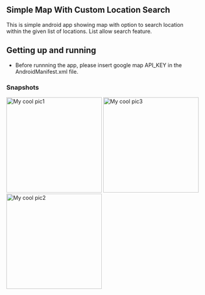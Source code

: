 ## Simple Map With Custom Location Search
This is simple android app showing map with option to search location within the given list of locations.  List allow search feature. 

## Getting up and running
* Before runnning the app, please insert google map API_KEY in the AndroidManifest.xml file. 
### Snapshots
<p float="left">
<img src="~/Snapshots/69459658_500639783826615_2788275391125520384_n.jpg" width="250" alt="My cool pic1"/>
<img src="~/Snapshots/69395563_387721218607902_4335311384100208640_n.jpg" width="250" alt="My cool pic3"/>
<img src="~/Snapshots/69344051_496432031148805_8977964138206593024_n.jpg" width="250" alt="My cool pic2"/>
</p>
